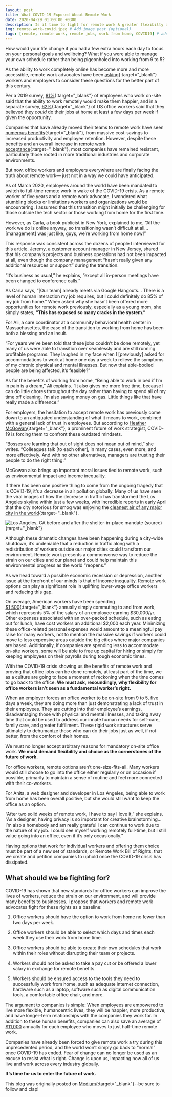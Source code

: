 ```yaml
---
layout: post
title: What COVID-19 Exposed About Remote Work
date: 2020-04-29 01:00:00 +0300
description: Is it time to fight for remote work & greater flexibilty as a worker's right? # Add post description (optional)
img: remote-work-covid.jpeg # Add image post (optional)
tags: [remote, remote work, remote jobs, work from home, COVID19] # add tag
---
```

How would your life change if you had a few extra hours each day to focus on your personal goals and wellbeing? What if you were able to manage your own schedule rather than being pigeonholed into working from 9 to 5?

As the ability to work completely online has become more and more accessible, remote work advocates have been [asking](https://static1.squarespace.com/static/5a7cd54f80bd5eef27e9fe5b/t/5c13ad318a922d781ced24a5/1544793410946/SFM-Presentation-v3.pdf){:target="_blank"} workers and employers to consider these questions for the better part of this century.

Per a 2019 survey, [81%](https://www.owllabs.com/state-of-remote-work/2019){:target="_blank"} of employees who work on-site said that the ability to work remotely would make them happier, and in a separate survey, [62%](https://www.citrix.com/content/dam/citrix/en_us/documents/other/remote-work-the-talent-crunch.pdf){:target="_blank"} of US office workers said that they believed they *could* do their jobs at home at least a few days per week if given the opportunity.

Companies that have already moved their teams to remote work have seen [numerous benefits](https://www.forbes.com/sites/laurelfarrer/2020/02/12/top-5-benefits-of-remote-work-for-companies/#6730d97416c8){:target="_blank"}, from massive cost-savings to increased productivity and employee retention. However, despite these benefits and an overall increase in [remote work acceptance](https://buffer.com/state-of-remote-work-2019#){:target="_blank"}, most companies have remained resistant, particularly those rooted in more traditional industries and corporate environments.

But now, office workers and employers everywhere are finally facing the truth about remote work— just not in a way we could have anticipated.

As of March 2020, employees around the world have been mandated to switch to full-time remote work in wake of the COVID-19 crisis. As a remote worker of five years and a remote work advocate, I wondered what stumbling blocks or limitations workers and organizations would be encountering. I assumed that this transition might initially be challenging for those outside the tech sector or those working from home for the first time.

However, as Carla, a book publicist in New York, explained to me, “All the work we do is online anyway, so transitioning wasn’t difficult at all… [management] was just like, guys, we’re working from home now!”

This response was consistent across the dozens of people I interviewed for this article. Jeremy, a customer account manager in New Jersey, shared that his company’s projects and business operations had not been impacted at all, even though the company management “hasn’t really given any additional resources or support” during the transition.

“It’s business as usual,” he explains, “except all in-person meetings have been changed to conference calls.”

As Carla says, “[Our team] already meets via Google Hangouts… There is a level of human interaction my job requires, but I could definitely do 85% of my job from home.” When asked why she hasn’t been offered more opportunities for remote work previously, especially as a young mom, she simply states, **“This has exposed so many cracks in the system.”**

For Ali, a care coordinator at a community behavioral health center in Massachusettes, the ease of the transition to working from home has been both a blessing and an insult.

“For years we’ve been told that these jobs couldn’t be done remotely, yet many of us were able to transition over seamlessly and are still running profitable programs. They laughed in my face when I [previously] asked for accommodations to work at home one day a week to relieve the symptoms of my chronic physical and mental illnesses. But now that able-bodied people are being affected, it’s feasible?”

As for the benefits of working from home, “Being able to work in bed if I’m in pain is a dream,” Ali explains. “It also gives me more free time, because I can do little chores throughout the day rather than having to spend all of my time off cleaning. I’m also saving money on gas. Little things like that have really made a difference.”

For employers, the hesitation to accept remote work has previously come down to an antiquated understanding of what it means to work, combined with a general lack of trust in employees. But according to [Heather McGowan](https://www-forbes-com.cdn.ampproject.org/c/s/www.forbes.com/sites/heathermcgowan/2020/03/23/the-coronavirus-pandemic-accelerates-the-future-of-work-and-provides-opportunity/amp/){:target="_blank"}, a prominent future of work strategist, COVID-19 is forcing them to confront these outdated mindsets.

“Bosses are learning that out of sight does not mean out of mind,” she writes. “Colleagues talk [to each other], in many cases, even more, and more effectively. And with no other alternatives, managers are trusting their people to do the right thing.”

McGowan also brings up important moral issues tied to remote work, such as environmental impact and income inequality.

If there has been one positive thing to come from the ongoing tragedy that is COVID-19, it’s a decrease in air pollution globally. Many of us have seen the viral images of how the decrease in traffic has transformed the Los Angeles skyline within just a few weeks, with incredible reports in early April that the city notorious for smog was enjoying the [cleanest air of any major city in the world](https://www.mercurynews.com/2020/04/07/coronavirus-las-air-usually-terrible-is-best-in-the-world/){:target="_blank"}.

![Los Angeles, CA before and after the shelter-in-place mandate [(source)](https://www.businessinsider.com/photos-stay-at-home-order-reduced-los-angeles-notorious-smog-2020-4){target="_blank"}](https://cdn-images-1.medium.com/max/2600/1*TbxedJ1MgVOcjWhjkOHrdw.jpeg)

Although these dramatic changes have been happening during a city-wide shutdown, it’s undeniable that a reduction in traffic along with a redistribution of workers outside our major cities could transform our environment. Remote work presents a commonsense way to reduce the strain on our cities and our planet and could help maintain this environmental progress as the world “reopens.”

As we head toward a possible economic recession or depression, another issue at the forefront of our minds is that of income inequality. Remote work options can play a significant role in uplifting lower-wage office workers and reducing this gap.

On average, American workers have been spending [$1,500](http://www.employmentlawdaily.com/index.php/news/survey-finds-american-workers-spend-an-average-of-3000-a-year-on-coffee-and-lunch-at-work/){:target="_blank"} annually simply commuting to and from work, which represents 5% of the salary of an employee earning $30,000/yr. Other expenses associated with an over-packed schedule, such as eating out for lunch, have cost workers an additional $2,000 each year. Minimizing these office-related personal expenses would amount to a meaningful pay raise for many workers, not to mention the massive savings if workers could move to less expensive areas outside the big cities where major companies are based. Additionally, if companies are spending less to accommodate on-site workers, some will be able to free up capital for hiring or simply for keeping employees on their payrolls during tough economic times.

With the COVID-19 crisis showing us the benefits of remote work and proving that office jobs can be done remotely, at least part of the time, we as a culture are going to face a moment of reckoning when the time comes to go back to the office. **We must ask, resoundingly, why flexibility for office workers isn’t seen as a fundamental worker’s right.**

When an employer forces an office worker to be on-site from 9 to 5, five days a week, they are doing more than just demonstrating a lack of trust in their employees. They are cutting into their employee’s earnings, disadvantaging those with physical and mental illnesses, and taking away time that could be used to address our innate human needs for self-care, family care, and greater fulfillment. These rigid work structures serve ultimately to dehumanize those who can do their jobs just as well, if not better, from the comfort of their homes.

We must no longer accept arbitrary reasons for mandatory on-site office work. **We must demand flexibility and choice as the cornerstones of the future of work.**

For office workers, remote options aren’t one-size-fits-all. Many workers would still choose to go into the office either regularly or on occasion if possible, primarily to maintain a sense of routine and feel more connected with their co-workers.

For Anita, a web designer and developer in Los Angeles, being able to work from home has been overall positive, but she would still want to keep the office as an option.

“After two solid weeks of remote work, I have to say I love it,” she explains. “As a designer, having privacy is so important for creative brainstorming... I’m also a homebody and am really grateful I can continue to work due to the nature of my job. I could see myself working remotely full-time, but I still value going into an office, even if it’s only occasionally.”

Having options that work for individual workers and offering them choice must be part of a new set of standards, or Remote Work Bill of Rights, that we create and petition companies to uphold once the COVID-19 crisis has dissipated.

## What should we be fighting for?

COVID-19 has shown that new standards for office workers can improve the lives of workers, reduce the strain on our environment, and will provide many benefits to businesses. I propose that workers and remote work advocates fight for these rights as a baseline:

 1. Office workers should have the option to work from home no fewer than two days per week.

 2. Office workers should be able to select which days and times each week they use their work from home time.

 3. Office workers should be able to create their own schedules that work within their roles without disrupting their team or projects.

 4. Workers should not be asked to take a pay cut or be offered a lower salary in exchange for remote benefits.

 5. Workers should be ensured access to the tools they need to successfully work from home, such as adequate internet connection, hardware such as a laptop, software such as digital communication tools, a comfortable office chair, and more.

The argument to companies is simple: When employees are empowered to live more flexible, humancentric lives, they will be happier, more productive, and have longer-term relationships with the companies they work for. In addition to these human benefits, companies can also save an average of [$11,000](https://globalworkplaceanalytics.com/telecommuting-statistics) annually for each employee who moves to just half-time remote work.

Companies have already been forced to give remote work a try during this unprecedented period, and the world won’t simply go back to “normal” once COVID-19 has ended. Fear of change can no longer be used as an excuse to resist what is right. Change is upon us, impacting how all of us live and work across every industry globally.

**It’s time for us to enter the future of work.**

This blog was originally posted on [Medium](https://medium.com/the-new-distributed-workforce/we-could-have-been-working-remotely-this-whole-time-7663c40ca722){:target="_blank"}--be sure to follow and clap!
